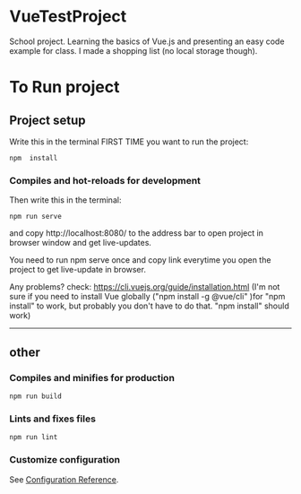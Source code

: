 # VueTestProject
School project. Learning the basics of Vue.js and presenting an easy code example for class.
I made a shopping list (no local storage though).


# To Run project

## Project setup

Write this in the terminal FIRST TIME you want to run the project:
```
npm  install
```

### Compiles and hot-reloads for development

Then write this in the terminal:
```
npm run serve
```
and copy http://localhost:8080/ to the address bar to open project in browser window and get live-updates.

You need to run npm serve once and copy link everytime you open the project to get live-update in browser.


Any problems?
check: https://cli.vuejs.org/guide/installation.html
(I'm not sure if you need to install Vue globally ("npm install -g @vue/cli"
)for "npm install" to work, but probably you don't have to do that. "npm install" should work)

----------------------------------------------------------------------------------------------------------

## other

### Compiles and minifies for production
```
npm run build
```

### Lints and fixes files
```
npm run lint
```

### Customize configuration
See [Configuration Reference](https://cli.vuejs.org/config/).
